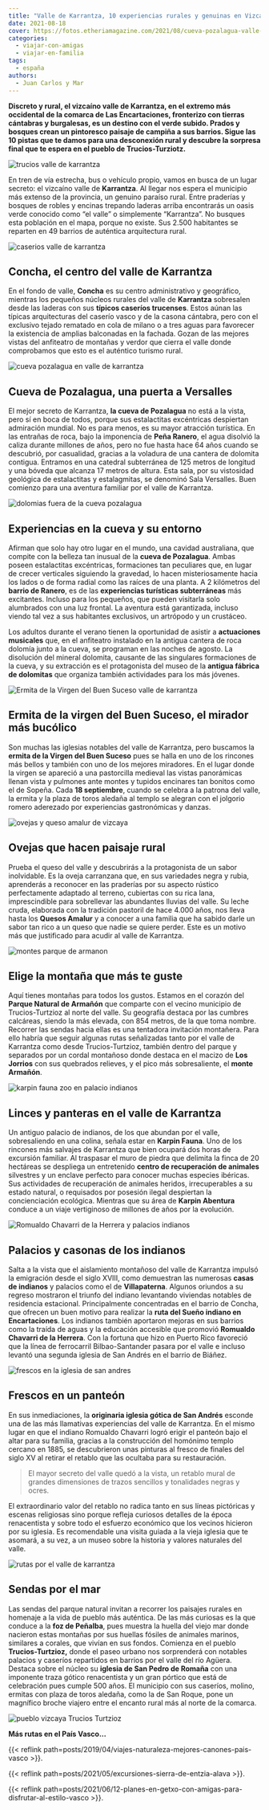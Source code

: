 ```yaml
---
title: "Valle de Karrantza, 10 experiencias rurales y genuinas en Vizcaya"
date: 2021-08-18
cover: https://fotos.etheriamagazine.com/2021/08/cueva-pozalagua-valle-karrantza.jpg
categories: 
  - viajar-con-amigas
  - viajar-en-familia
tags: 
  - españa
authors: 
  - Juan Carlos y Mar
---
```


**Discreto y rural, el vizcaíno valle de Karrantza, en el extremo más occidental de la 
comarca de Las Encartaciones, fronterizo con tierras cántabras y burgalesas, es un 
destino con el verde subido. Prados y bosques crean un pintoresco paisaje de campiña a 
sus barrios. Sigue las 10 pistas que te damos para una desconexión rural y descubre la 
sorpresa final que te espera en el pueblo de Trucios-Turziotz.** 

![trucios valle de karrantza](https://fotos.etheriamagazine.com/2021/08/concha-centro-valle-karrantza.jpg "Trucios, en el valle de Karrantza.")

En tren de vía estrecha, bus o vehículo propio, vamos en busca de un lugar secreto: el 
vizcaíno valle de **Karrantza**. Al llegar nos espera el municipio más extenso de la 
provincia, un genuino paraíso rural. Entre praderías y bosques de robles y encinas 
trepando laderas arriba encontrarás un oasis verde conocido como “el valle” o 
simplemente “Karrantza”. No busques esta población en el mapa, porque no existe. Sus 
2.500 habitantes se reparten en 49 barrios de auténtica arquitectura rural. 

![caserios valle de karrantza](https://fotos.etheriamagazine.com/2021/08/concha-centro-karrantza.jpg "Caseríos en el valle de Karrantza.")

## Concha, el centro del valle de Karrantza

En el fondo de valle, **Concha** es su centro administrativo y geográfico, mientras los 
pequeños núcleos rurales del valle de **Karrantza** sobresalen desde las laderas con sus 
**típicos caseríos trucenses**. Estos aúnan las típicas arquitecturas del caserío vasco 
y de la casona cántabra, pero con el exclusivo tejado rematado en cola de milano o a 
tres aguas para favorecer la existencia de amplias balconadas en la fachada. Gozan de 
las mejores vistas del anfiteatro de montañas y verdor que cierra el valle donde 
comprobamos que esto es el auténtico turismo rural. 

![cueva pozalagua en valle de karrantza](https://fotos.etheriamagazine.com/2021/08/cueva-pozalagua-vizcaya.jpg "Espectaculares formaciones en la cueva de Pozalagua.")

## Cueva de Pozalagua, una puerta a Versalles

El mejor secreto de Karrantza, **la cueva de Pozalagua** no está a la vista, pero sí en 
boca de todos, porque sus estalactitas excéntricas despiertan admiración mundial. No es 
para menos, es su mayor atracción turística. En las entrañas de roca, bajo la imponencia 
de **Peña Ranero**, el agua disolvió la caliza durante millones de años, pero no fue 
hasta hace 64 años cuando se descubrió, por casualidad, gracias a la voladura de una 
cantera de dolomita contigua. Entramos en una catedral subterránea de 125 metros de 
longitud y una bóveda que alcanza 17 metros de altura. Esta sala, por su vistosidad 
geológica de estalactitas y estalagmitas, se denominó Sala Versalles. Buen comienzo para 
una aventura familiar por el valle de Karrantza. 

![dolomias fuera de la cueva pozalagua](https://fotos.etheriamagazine.com/2021/08/dolomita-valle-karrantza.jpg "Bonito entorno en el exterior de la cueva de Pozalagua.")

## Experiencias en la cueva y su entorno

Afirman que solo hay otro lugar en el mundo, una cavidad australiana, que compite con la 
belleza tan inusual de la **cueva de Pozalagua**. Ambas poseen estalactitas excéntricas, 
formaciones tan peculiares que, en lugar de crecer verticales siguiendo la gravedad, lo 
hacen misteriosamente hacia los lados o de forma radial como las raíces de una planta. A 
2 kilómetros del **barrio de Ranero**, es de las **experiencias turísticas 
subterráneas** más excitantes. Incluso para los pequeños, que pueden visitarla solo 
alumbrados con una luz frontal. La aventura está garantizada, incluso viendo tal vez a 
sus habitantes exclusivos, un artrópodo y un crustáceo. 

Los adultos durante el verano tienen la oportunidad de asistir a **actuaciones 
musicales** que, en el anfiteatro instalado en la antigua cantera de roca dolomía junto 
a la cueva, se programan en las noches de agosto. La disolución del mineral dolomita, 
causante de las singulares formaciones de la cueva, y su extracción es el protagonista 
del museo de la **antigua fábrica de dolomitas** que organiza también actividades para 
los más jóvenes. 

![Ermita de la Virgen del Buen Suceso valle de karrantza](https://fotos.etheriamagazine.com/2021/08/ermita-virgen-buen-suceso.jpg "Ermita de la Virgen del Buen Suceso en un mirador increíble.")

## Ermita de la virgen del Buen Suceso, el mirador más bucólico

Son muchas las iglesias notables del valle de Karrantza, pero buscamos la **ermita de la 
Virgen del Buen Suceso** pues se halla en uno de los rincones más bellos y también con 
uno de los mejores miradores. En el lugar donde la virgen se apareció a una pastorcilla 
medieval las vistas panorámicas llenan vista y pulmones ante montes y tupidos encinares 
tan bonitos como el de Sopeña. Cada **18 septiembre**, cuando se celebra a la patrona 
del valle, la ermita y la plaza de toros aledaña al templo se alegran con el jolgorio 
romero aderezado por experiencias gastronómicas y danzas. 

![ovejas y queso amalur de vizcaya](https://fotos.etheriamagazine.com/2021/08/quesos-valle-karratnza.jpg "Las ovejas y el queso, elementos imprescindibles en este valle de Vizcaya.")

## Ovejas que hacen paisaje rural

Prueba el queso del valle y descubrirás a la protagonista de un sabor inolvidable. Es la 
oveja carranzana que, en sus variedades negra y rubia, aprenderás a reconocer en las 
praderías por su aspecto rústico perfectamente adaptado al terreno, cubiertas con su 
rica lana, imprescindible para sobrellevar las abundantes lluvias del valle. Su leche 
cruda, elaborada con la tradición pastoril de hace 4.000 años, nos lleva hasta los 
**Quesos Amalur** y a conocer a una familia que ha sabido darle un sabor tan rico a un 
queso que nadie se quiere perder. Este es un motivo más que justificado para acudir al 
valle de Karrantza. 

![montes parque de armanon](https://fotos.etheriamagazine.com/2021/08/valle-karrantza-montanas.jpg "Montañas del Parque Natural de Armañón.")

## Elige la montaña que más te guste

Aquí tienes montañas para todos los gustos. Estamos en el corazón del **Parque Natural 
de Armañón** que comparte con el vecino municipio de Trucios-Turtzioz al norte del 
valle. Su geografía destaca por las cumbres calcáreas, siendo la más elevada, con 854 
metros, de la que toma nombre. Recorrer las sendas hacia ellas es una tentadora 
invitación montañera. Para ello habría que seguir algunas rutas señalizadas tanto por el 
valle de Karrantza como desde Trucios-Turtzioz, también dentro del parque y separados 
por un cordal montañoso donde destaca en el macizo de **Los Jorrios** con sus quebrados 
relieves, y el pico más sobresaliente, el **monte Armañón**. 

![karpin fauna zoo en palacio indianos](https://fotos.etheriamagazine.com/2021/08/karpin-fauna.jpg "Karpin Fauna, centro de recuperación de animales en un palacio de indianos.")

## Linces y panteras en el valle de Karrantza

Un antiguo palacio de indianos, de los que abundan por el valle, sobresaliendo en una 
colina, señala estar en **Karpin Fauna**. Uno de los rincones más salvajes de Karrantza 
que bien ocupará dos horas de excursión familiar. Al traspasar el muro de piedra que 
delimita la finca de 20 hectáreas se despliega un entretenido **centro de recuperación 
de animales** silvestres y un enclave perfecto para conocer muchas especies ibéricas. 
Sus actividades de recuperación de animales heridos, irrecuperables a su estado natural, 
o requisados por posesión ilegal despiertan la concienciación ecológica. Mientras que su 
área de **Karpin Abentura** conduce a un viaje vertiginoso de millones de años por la 
evolución. 

![Romualdo Chavarri de la Herrera y palacios indianos](https://fotos.etheriamagazine.com/2021/08/casas-indianos-chavarri-karrantza.jpg "Romualdo Chavarri de la Herrera, y dos casonas de indianos.")

## Palacios y casonas de los indianos

Salta a la vista que el aislamiento montañoso del valle de Karrantza impulsó la 
emigración desde el siglo XVIII, como demuestran las numerosas **casas de indianos** y 
palacios como el de **Villapaterna**. Algunos oriundos a su regreso mostraron el triunfo 
del indiano levantando viviendas notables de residencia estacional. Principalmente 
concentradas en el barrio de Concha, que ofrecen un buen motivo para realizar la **ruta 
del Sueño indiano en Encartaciones**. Los indianos también aportaron mejoras en sus 
barrios como la traída de aguas y la educación accesible que promovió **Romualdo 
Chavarri de la Herrera**. Con la fortuna que hizo en Puerto Rico favoreció que la línea 
de ferrocarril Bilbao-Santander pasara por el valle e incluso levantó una segunda 
iglesia de San Andrés en el barrio de Biáñez. 

![frescos en la iglesia de san andres](https://fotos.etheriamagazine.com/2021/08/retablo-iglesia-san-andres.jpg "Pinturas de finales del siglo XV en la iglesia de San Andrés.")

## Frescos en un panteón

En sus inmediaciones, la **originaria iglesia gótica de San Andrés** esconde una de las 
más llamativas experiencias del valle de Karrantza. En el mismo lugar en que el indiano 
Romualdo Chavarri logró erigir el panteón bajo el altar para su familia, gracias a la 
construcción del homónimo templo cercano en 1885, se descubrieron unas pinturas al 
fresco de finales del siglo XV al retirar el retablo que las ocultaba para su 
restauración. 

> El mayor secreto del valle quedó a la vista, un retablo mural de grandes dimensiones de 
> trazos sencillos y tonalidades negras y ocres. 

El extraordinario valor del retablo no radica tanto en sus líneas pictóricas y escenas 
religiosas sino porque refleja curiosos detalles de la época renacentista y sobre todo 
el esfuerzo económico que los vecinos hicieron por su iglesia. Es recomendable una 
visita guiada a la vieja iglesia que te asomará, a su vez, a un museo sobre la historia 
y valores naturales del valle. 

![rutas por el valle de karrantza](https://fotos.etheriamagazine.com/2021/08/sendas-valle-karrantza.jpg "Las rutas naturales son otro de los atractivos de la zona.")

## Sendas por el mar

Las sendas del parque natural invitan a recorrer los paisajes rurales en homenaje a la 
vida de pueblo más auténtica. De las más curiosas es la que conduce a la **foz de 
Peñalba**, pues muestra la huella del viejo mar donde nacieron estas montañas por sus 
huellas fósiles de animales marinos, similares a corales, que vivían en sus fondos. 
Comienza en el pueblo **Trucios-Turtzioz,** donde el paseo urbano nos sorprenderá con 
notables palacios y caseríos repartidos en barrios por el valle del río Agüera. Destaca 
sobre el núcleo su **iglesia de San Pedro de Romaña** con una imponente traza gótico 
renacentista y un gran pórtico que está de celebración pues cumple 500 años. El 
municipio con sus caseríos, molino, ermitas con plaza de toros aledaña, como la de San 
Roque, pone un magnífico broche viajero entre el encanto rural más al norte de la 
comarca. 

![pueblo vizcaya Trucios Turtzioz](https://fotos.etheriamagazine.com/2021/08/pueblo-trucios-turtzioz.jpg "Pueblo de Trucios-Turtzioz.")

**Más rutas en el País Vasco...** 

{{< reflink path=posts/2019/04/viajes-naturaleza-mejores-canones-pais-vasco >}}. 

{{< reflink path=posts/2021/05/excursiones-sierra-de-entzia-alava >}}. 

{{< reflink 
path=posts/2021/06/12-planes-en-getxo-con-amigas-para-disfrutar-al-estilo-vasco >}}.
